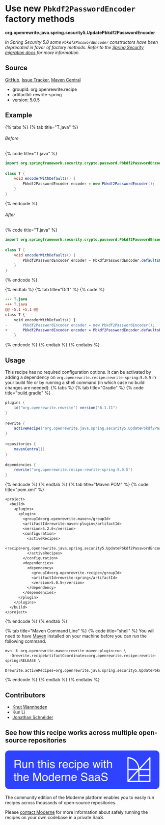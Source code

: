 # Use new `Pbkdf2PasswordEncoder` factory methods

**org.openrewrite.java.spring.security5.UpdatePbkdf2PasswordEncoder**

_In Spring Security 5.8 some `Pbkdf2PasswordEncoder` constructors have been deprecated in favor of factory methods. Refer to the [ Spring Security migration docs](https://docs.spring.io/spring-security/reference/5.8/migration/index.html#_update_pbkdf2passwordencoder) for more information._

## Source

[GitHub](https://github.com/openrewrite/rewrite-spring/blob/main/src/main/java/org/openrewrite/java/spring/security5/UpdatePbkdf2PasswordEncoder.java), [Issue Tracker](https://github.com/openrewrite/rewrite-spring/issues), [Maven Central](https://central.sonatype.com/artifact/org.openrewrite.recipe/rewrite-spring/5.0.5/jar)

* groupId: org.openrewrite.recipe
* artifactId: rewrite-spring
* version: 5.0.5

## Example


{% tabs %}
{% tab title="T.java" %}

###### Before
{% code title="T.java" %}
```java
import org.springframework.security.crypto.password.Pbkdf2PasswordEncoder;

class T {
    void encoderWithDefaults() {
        Pbkdf2PasswordEncoder encoder = new Pbkdf2PasswordEncoder();
    }
}
```
{% endcode %}

###### After
{% code title="T.java" %}
```java
import org.springframework.security.crypto.password.Pbkdf2PasswordEncoder;

class T {
    void encoderWithDefaults() {
        Pbkdf2PasswordEncoder encoder = Pbkdf2PasswordEncoder.defaultsForSpringSecurity_v5_8();
    }
}
```
{% endcode %}

{% endtab %}
{% tab title="Diff" %}
{% code %}
```diff
--- T.java
+++ T.java
@@ -5,1 +5,1 @@
class T {
    void encoderWithDefaults() {
-       Pbkdf2PasswordEncoder encoder = new Pbkdf2PasswordEncoder();
+       Pbkdf2PasswordEncoder encoder = Pbkdf2PasswordEncoder.defaultsForSpringSecurity_v5_8();
    }
```
{% endcode %}
{% endtab %}
{% endtabs %}


## Usage

This recipe has no required configuration options. It can be activated by adding a dependency on `org.openrewrite.recipe:rewrite-spring:5.0.5` in your build file or by running a shell command (in which case no build changes are needed): 
{% tabs %}
{% tab title="Gradle" %}
{% code title="build.gradle" %}
```groovy
plugins {
    id("org.openrewrite.rewrite") version("6.1.11")
}

rewrite {
    activeRecipe("org.openrewrite.java.spring.security5.UpdatePbkdf2PasswordEncoder")
}

repositories {
    mavenCentral()
}

dependencies {
    rewrite("org.openrewrite.recipe:rewrite-spring:5.0.5")
}
```
{% endcode %}
{% endtab %}
{% tab title="Maven POM" %}
{% code title="pom.xml" %}
```markup
<project>
  <build>
    <plugins>
      <plugin>
        <groupId>org.openrewrite.maven</groupId>
        <artifactId>rewrite-maven-plugin</artifactId>
        <version>5.2.6</version>
        <configuration>
          <activeRecipes>
            <recipe>org.openrewrite.java.spring.security5.UpdatePbkdf2PasswordEncoder</recipe>
          </activeRecipes>
        </configuration>
        <dependencies>
          <dependency>
            <groupId>org.openrewrite.recipe</groupId>
            <artifactId>rewrite-spring</artifactId>
            <version>5.0.5</version>
          </dependency>
        </dependencies>
      </plugin>
    </plugins>
  </build>
</project>
```
{% endcode %}
{% endtab %}

{% tab title="Maven Command Line" %}
{% code title="shell" %}
You will need to have [Maven](https://maven.apache.org/download.cgi) installed on your machine before you can run the following command.

```shell
mvn -U org.openrewrite.maven:rewrite-maven-plugin:run \
  -Drewrite.recipeArtifactCoordinates=org.openrewrite.recipe:rewrite-spring:RELEASE \
  -Drewrite.activeRecipes=org.openrewrite.java.spring.security5.UpdatePbkdf2PasswordEncoder
```
{% endcode %}
{% endtab %}
{% endtabs %}

## Contributors
* [Knut Wannheden](mailto:knut@moderne.io)
* Kun Li
* [Jonathan Schnéider](mailto:jkschneider@gmail.com)


## See how this recipe works across multiple open-source repositories

[![Moderne Link Image](/.gitbook/assets/ModerneRecipeButton.png)](https://app.moderne.io/recipes/org.openrewrite.java.spring.security5.UpdatePbkdf2PasswordEncoder)

The community edition of the Moderne platform enables you to easily run recipes across thousands of open-source repositories.

Please [contact Moderne](https://moderne.io/product) for more information about safely running the recipes on your own codebase in a private SaaS.
